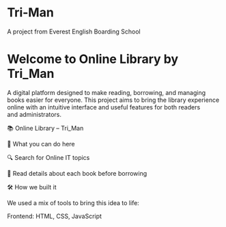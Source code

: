 # Tri-Man
A project from Everest English Boarding School


# Welcome to Online Library by Tri_Man
A digital platform designed to make reading, borrowing, and managing books easier for everyone. This project aims to bring the library experience online with an intuitive interface and useful features for both readers and administrators.

📚 Online Library – Tri_Man

🌟 What you can do here

🔍 Search for Online IT topics

📖 Read details about each book before borrowing


🛠 How we built it

We used a mix of tools to bring this idea to life:

Frontend: HTML, CSS, JavaScript 
